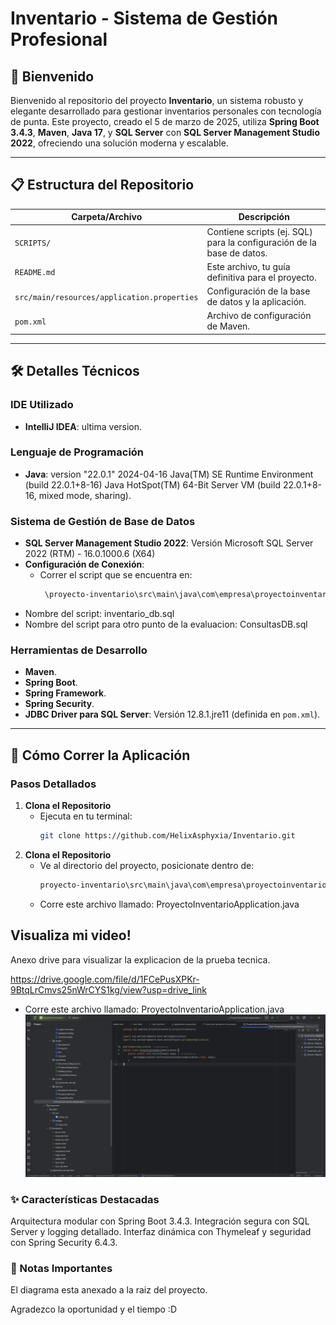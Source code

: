 # Inventario - Sistema de Gestión Profesional

## 🌟 Bienvenido
Bienvenido al repositorio del proyecto **Inventario**, un sistema robusto y elegante desarrollado para gestionar inventarios personales con tecnología de punta. Este proyecto, creado el 5 de marzo de 2025, utiliza **Spring Boot 3.4.3**, **Maven**, **Java 17**, y **SQL Server** con **SQL Server Management Studio 2022**, ofreciendo una solución moderna y escalable.

---

## 📋 Estructura del Repositorio
| Carpeta/Archivo         | Descripción                                      |
|--------------------------|--------------------------------------------------|
| `SCRIPTS/`              | Contiene scripts (ej. SQL) para la configuración de la base de datos. |
| `README.md`             | Este archivo, tu guía definitiva para el proyecto. |
| `src/main/resources/application.properties` | Configuración de la base de datos y la aplicación. |
| `pom.xml`               | Archivo de configuración de Maven. |

---

## 🛠️ Detalles Técnicos

### IDE Utilizado
- **IntelliJ IDEA**: ultima version.

### Lenguaje de Programación
- **Java**: version "22.0.1" 2024-04-16
Java(TM) SE Runtime Environment (build 22.0.1+8-16)
Java HotSpot(TM) 64-Bit Server VM (build 22.0.1+8-16, mixed mode, sharing).

### Sistema de Gestión de Base de Datos
- **SQL Server Management Studio 2022**: Versión Microsoft SQL Server 2022 (RTM) - 16.0.1000.6 (X64)
- **Configuración de Conexión**:
  - Correr el script que se encuentra en: 
    ```bash
     \proyecto-inventario\src\main\java\com\empresa\proyectoinventario\proyectoinventario\scripts\
- Nombre del script: inventario_db.sql
- Nombre del script para otro punto de la evaluacion: ConsultasDB.sql
### Herramientas de Desarrollo
- **Maven**.
- **Spring Boot**.
- **Spring Framework**.
- **Spring Security**.
- **JDBC Driver para SQL Server**: Versión 12.8.1.jre11 (definida en `pom.xml`).

---

## 🚀 Cómo Correr la Aplicación

### Pasos Detallados
1. **Clona el Repositorio**  
   - Ejecuta en tu terminal:
     ```bash
     git clone https://github.com/HelixAsphyxia/Inventario.git
2. **Clona el Repositorio**  
   - Ve al directorio del proyecto, posicionate dentro de:
     ```bash
     proyecto-inventario\src\main\java\com\empresa\proyectoinventario\proyectoinventario
   - Corre este archivo llamado: ProyectoInventarioApplication.java

## Visualiza mi video!

Anexo drive para visualizar la explicacion de la prueba tecnica.

https://drive.google.com/file/d/1FCePusXPKr-9BtqLrCmvs25nWrCYS1kg/view?usp=drive_link

- Corre este archivo llamado: ProyectoInventarioApplication.java
![Desde IntelliJ IDEA](Run.png)
### ✨ Características Destacadas
Arquitectura modular con Spring Boot 3.4.3.
Integración segura con SQL Server y logging detallado.
Interfaz dinámica con Thymeleaf y seguridad con Spring Security 6.4.3.
### 📝 Notas Importantes

El diagrama esta anexado a la raiz del proyecto.

Agradezco la oportunidad y el tiempo :D
   
